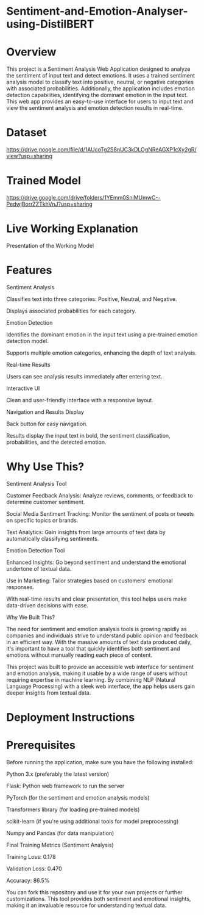 # Sentiment-and-Emotion-Analyser-using-DistilBERT

# Overview

This project is a Sentiment Analysis Web Application designed to analyze the sentiment of input text and detect emotions. It uses a trained sentiment analysis model to classify text into positive, neutral, or negative categories with associated probabilities. Additionally, the application includes emotion detection capabilities, identifying the dominant emotion in the input text. This web app provides an easy-to-use interface for users to input text and view the sentiment analysis and emotion detection results in real-time.

# Dataset
https://drive.google.com/file/d/1AUcoTg2S8nUC3kDLOgNReAGXP1cXy2gR/view?usp=sharing

# Trained Model
https://drive.google.com/drive/folders/1YEmm0SniMUmwC--PedwjBorrZZTkhVnJ?usp=sharing

# Live Working Explanation
Presentation of the Working Model

# Features

Sentiment Analysis

Classifies text into three categories: Positive, Neutral, and Negative.

Displays associated probabilities for each category.

Emotion Detection

Identifies the dominant emotion in the input text using a pre-trained emotion detection model.

Supports multiple emotion categories, enhancing the depth of text analysis.

Real-time Results

Users can see analysis results immediately after entering text.

Interactive UI

Clean and user-friendly interface with a responsive layout.

Navigation and Results Display

Back button for easy navigation.

Results display the input text in bold, the sentiment classification, probabilities, and the detected emotion.

# Why Use This?

Sentiment Analysis Tool

Customer Feedback Analysis: Analyze reviews, comments, or feedback to determine customer sentiment.

Social Media Sentiment Tracking: Monitor the sentiment of posts or tweets on specific topics or brands.

Text Analytics: Gain insights from large amounts of text data by automatically classifying sentiments.

Emotion Detection Tool

Enhanced Insights: Go beyond sentiment and understand the emotional undertone of textual data.

Use in Marketing: Tailor strategies based on customers' emotional responses.

With real-time results and clear presentation, this tool helps users make data-driven decisions with ease.

Why We Built This?

The need for sentiment and emotion analysis tools is growing rapidly as companies and individuals strive to understand public opinion and feedback in an efficient way. With the massive amounts of text data produced daily, it's important to have a tool that quickly identifies both sentiment and emotions without manually reading each piece of content.

This project was built to provide an accessible web interface for sentiment and emotion analysis, making it usable by a wide range of users without requiring expertise in machine learning. By combining NLP (Natural Language Processing) with a sleek web interface, the app helps users gain deeper insights from textual data.

# Deployment Instructions

# Prerequisites

Before running the application, make sure you have the following installed:

Python 3.x (preferably the latest version)

Flask: Python web framework to run the server

PyTorch (for the sentiment and emotion analysis models)

Transformers library (for loading pre-trained models)

scikit-learn (if you're using additional tools for model preprocessing)

Numpy and Pandas (for data manipulation)

Final Training Metrics (Sentiment Analysis)

Training Loss: 0.178

Validation Loss: 0.470

Accuracy: 86.5%

You can fork this repository and use it for your own projects or further customizations. This tool provides both sentiment and emotional insights, making it an invaluable resource for understanding textual data.



